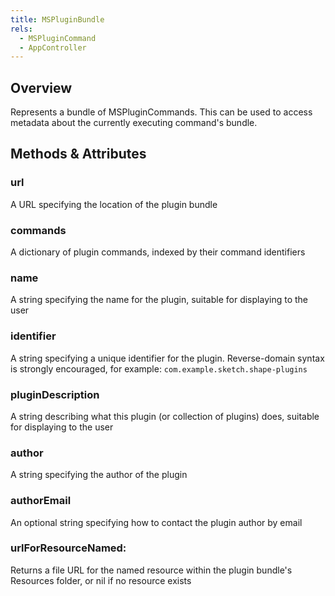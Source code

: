 ```yaml
---
title: MSPluginBundle
rels:
  - MSPluginCommand
  - AppController
---
```


## Overview

Represents a bundle of MSPluginCommands. This can be used to access metadata about the currently executing command's bundle.

## Methods & Attributes

### url

A URL specifying the location of the plugin bundle

### commands

A dictionary of plugin commands, indexed by their command identifiers

### name

A string specifying the name for the plugin, suitable for displaying to the user

### identifier

A string specifying a unique identifier for the plugin. Reverse-domain syntax is strongly encouraged, for example: `com.example.sketch.shape-plugins`

### pluginDescription

A string describing what this plugin (or collection of plugins) does, suitable for displaying to the user

### author

A string specifying the author of the plugin

### authorEmail

An optional string specifying how to contact the plugin author by email

### urlForResourceNamed:

Returns a file URL for the named resource within the plugin bundle's Resources folder, or nil if no resource exists
